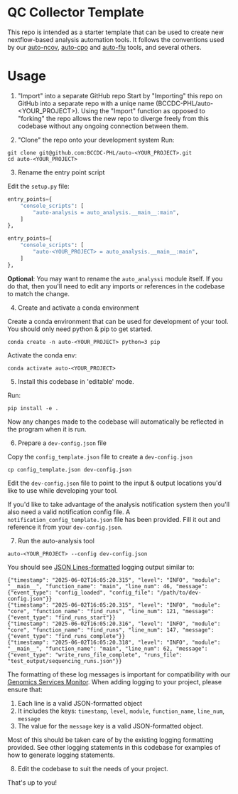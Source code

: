 # QC Collector Template

This repo is intended as a starter template that can be used to create new nextflow-based analysis automation tools. It follows the 
conventions used by our [auto-ncov](https://github.com/BCCDC-PHL/auto-ncov), [auto-cpo](https://github.com/BCCDC-PHL/auto-cpo) 
and [auto-flu](https://github.com/BCCDC-PHL/auto-flu) tools, and several others.

# Usage

1. "Import" into a separate GitHub repo
Start by "Importing" this repo on GitHub into a separate repo with a uniqe name (BCCDC-PHL/auto-<YOUR_PROJECT>).
Using the "Import" function as opposed to "forking" the repo allows the new repo to diverge freely from this codebase
without any ongoing connection between them.

2. "Clone" the repo onto your development system
Run:

```
git clone git@github.com:BCCDC-PHL/auto-<YOUR_PROJECT>.git
cd auto-<YOUR_PROJECT>
```

3. Rename the entry point script

Edit the `setup.py` file:

```python
entry_points={
    "console_scripts": [
        "auto-analysis = auto_analysis.__main__:main",
    ]
},
```


```python
entry_points={
    "console_scripts": [
        "auto-<YOUR_PROJECT> = auto_analysis.__main__:main",
    ]
},
```

**Optional**: You may want to rename the `auto_analyssi` module itself. If you do that, then you'll need to edit any imports or
references in the codebase to match the change.

4. Create and activate a conda environment

Create a conda environment that can be used for development of your tool. You should only need python & pip to get started.

```
conda create -n auto-<YOUR_PROJECT> python=3 pip
```

Activate the conda env:

```
conda activate auto-<YOUR_PROJECT>
```

5. Install this codebase in 'editable' mode.

Run:

```
pip install -e .
```

Now any changes made to the codebase will automatically be reflected in the program when it is run.

6. Prepare a `dev-config.json` file

Copy the `config_template.json` file to create a `dev-config.json`

```
cp config_template.json dev-config.json
```

Edit the `dev-config.json` file to point to the input & output locations you'd like to use while developing your tool.

If you'd like to take advantage of the analysis notification system then you'll also need a valid notification config file.
A `notification_config_template.json` file has been provided. Fill it out and reference it from your `dev-config.json`.

7. Run the auto-analysis tool

```
auto-<YOUR_PROJECT> --config dev-config.json
```

You should see [JSON Lines-formatted](https://jsonlines.org/) logging output similar to:

```
{"timestamp": "2025-06-02T16:05:20.315", "level": "INFO", "module": "__main__", "function_name": "main", "line_num": 46, "message": {"event_type": "config_loaded", "config_file": "/path/to/dev-config.json"}}
{"timestamp": "2025-06-02T16:05:20.315", "level": "INFO", "module": "core", "function_name": "find_runs", "line_num": 121, "message": {"event_type": "find_runs_start"}}
{"timestamp": "2025-06-02T16:05:20.316", "level": "INFO", "module": "core", "function_name": "find_runs", "line_num": 147, "message": {"event_type": "find_runs_complete"}}
{"timestamp": "2025-06-02T16:05:20.318", "level": "INFO", "module": "__main__", "function_name": "main", "line_num": 62, "message": {"event_type": "write_runs_file_complete", "runs_file": "test_output/sequencing_runs.json"}}
```

The formatting of these log messages is important for compatibility with our [Genomics Services Monitor](https://github.com/BCCDC-PHL/genomics-services-monitor). When adding logging to your project, please ensure that:

1. Each line is a valid JSON-formatted object
2. It includes the keys: `timestamp`, `level`, `module`, `function_name`, `line_num`, `message`
3. The value for the `message` key is a valid JSON-formatted object.

Most of this should be taken care of by the existing logging formatting provided. See other logging statements in this codebase for examples of how to generate logging statements.

8. Edit the codebase to suit the needs of your project.

That's up to you!
